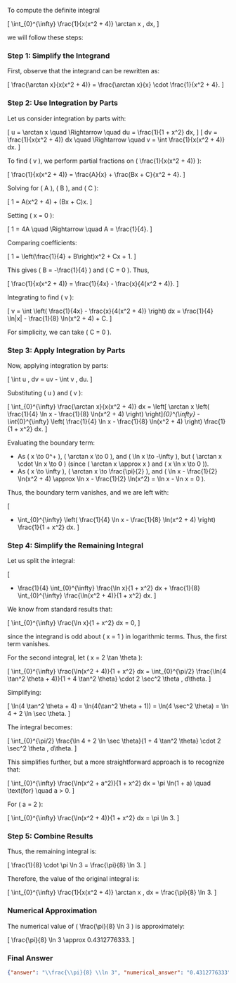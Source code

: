 To compute the definite integral 

\[
\int_{0}^{\infty} \frac{1}{x(x^2 + 4)} \arctan x \, dx,
\]

we will follow these steps:

### Step 1: Simplify the Integrand
First, observe that the integrand can be rewritten as:

\[
\frac{\arctan x}{x(x^2 + 4)} = \frac{\arctan x}{x} \cdot \frac{1}{x^2 + 4}.
\]

### Step 2: Use Integration by Parts
Let us consider integration by parts with:

\[
u = \arctan x \quad \Rightarrow \quad du = \frac{1}{1 + x^2} dx,
\]
\[
dv = \frac{1}{x(x^2 + 4)} dx \quad \Rightarrow \quad v = \int \frac{1}{x(x^2 + 4)} dx.
\]

To find \( v \), we perform partial fractions on \( \frac{1}{x(x^2 + 4)} \):

\[
\frac{1}{x(x^2 + 4)} = \frac{A}{x} + \frac{Bx + C}{x^2 + 4}.
\]

Solving for \( A \), \( B \), and \( C \):

\[
1 = A(x^2 + 4) + (Bx + C)x.
\]

Setting \( x = 0 \):

\[
1 = 4A \quad \Rightarrow \quad A = \frac{1}{4}.
\]

Comparing coefficients:

\[
1 = \left(\frac{1}{4} + B\right)x^2 + Cx + 1.
\]

This gives \( B = -\frac{1}{4} \) and \( C = 0 \). Thus,

\[
\frac{1}{x(x^2 + 4)} = \frac{1}{4x} - \frac{x}{4(x^2 + 4)}.
\]

Integrating to find \( v \):

\[
v = \int \left( \frac{1}{4x} - \frac{x}{4(x^2 + 4)} \right) dx = \frac{1}{4} \ln|x| - \frac{1}{8} \ln(x^2 + 4) + C.
\]

For simplicity, we can take \( C = 0 \).

### Step 3: Apply Integration by Parts
Now, applying integration by parts:

\[
\int u \, dv = uv - \int v \, du.
\]

Substituting \( u \) and \( v \):

\[
\int_{0}^{\infty} \frac{\arctan x}{x(x^2 + 4)} dx = \left[ \arctan x \left( \frac{1}{4} \ln x - \frac{1}{8} \ln(x^2 + 4) \right) \right]_{0}^{\infty} - \int_{0}^{\infty} \left( \frac{1}{4} \ln x - \frac{1}{8} \ln(x^2 + 4) \right) \frac{1}{1 + x^2} dx.
\]

Evaluating the boundary term:

- As \( x \to 0^+ \), \( \arctan x \to 0 \), and \( \ln x \to -\infty \), but \( \arctan x \cdot \ln x \to 0 \) (since \( \arctan x \approx x \) and \( x \ln x \to 0 \)).
- As \( x \to \infty \), \( \arctan x \to \frac{\pi}{2} \), and \( \ln x - \frac{1}{2} \ln(x^2 + 4) \approx \ln x - \frac{1}{2} \ln(x^2) = \ln x - \ln x = 0 \).

Thus, the boundary term vanishes, and we are left with:

\[
- \int_{0}^{\infty} \left( \frac{1}{4} \ln x - \frac{1}{8} \ln(x^2 + 4) \right) \frac{1}{1 + x^2} dx.
\]

### Step 4: Simplify the Remaining Integral
Let us split the integral:

\[
- \frac{1}{4} \int_{0}^{\infty} \frac{\ln x}{1 + x^2} dx + \frac{1}{8} \int_{0}^{\infty} \frac{\ln(x^2 + 4)}{1 + x^2} dx.
\]

We know from standard results that:

\[
\int_{0}^{\infty} \frac{\ln x}{1 + x^2} dx = 0,
\]

since the integrand is odd about \( x = 1 \) in logarithmic terms. Thus, the first term vanishes.

For the second integral, let \( x = 2 \tan \theta \):

\[
\int_{0}^{\infty} \frac{\ln(x^2 + 4)}{1 + x^2} dx = \int_{0}^{\pi/2} \frac{\ln(4 \tan^2 \theta + 4)}{1 + 4 \tan^2 \theta} \cdot 2 \sec^2 \theta \, d\theta.
\]

Simplifying:

\[
\ln(4 \tan^2 \theta + 4) = \ln(4(\tan^2 \theta + 1)) = \ln(4 \sec^2 \theta) = \ln 4 + 2 \ln \sec \theta.
\]

The integral becomes:

\[
\int_{0}^{\pi/2} \frac{\ln 4 + 2 \ln \sec \theta}{1 + 4 \tan^2 \theta} \cdot 2 \sec^2 \theta \, d\theta.
\]

This simplifies further, but a more straightforward approach is to recognize that:

\[
\int_{0}^{\infty} \frac{\ln(x^2 + a^2)}{1 + x^2} dx = \pi \ln(1 + a) \quad \text{for} \quad a > 0.
\]

For \( a = 2 \):

\[
\int_{0}^{\infty} \frac{\ln(x^2 + 4)}{1 + x^2} dx = \pi \ln 3.
\]

### Step 5: Combine Results
Thus, the remaining integral is:

\[
\frac{1}{8} \cdot \pi \ln 3 = \frac{\pi}{8} \ln 3.
\]

Therefore, the value of the original integral is:

\[
\int_{0}^{\infty} \frac{1}{x(x^2 + 4)} \arctan x \, dx = \frac{\pi}{8} \ln 3.
\]

### Numerical Approximation
The numerical value of \( \frac{\pi}{8} \ln 3 \) is approximately:

\[
\frac{\pi}{8} \ln 3 \approx 0.4312776333.
\]

### Final Answer
```json
{"answer": "\\frac{\\pi}{8} \\ln 3", "numerical_answer": "0.4312776333"}
```